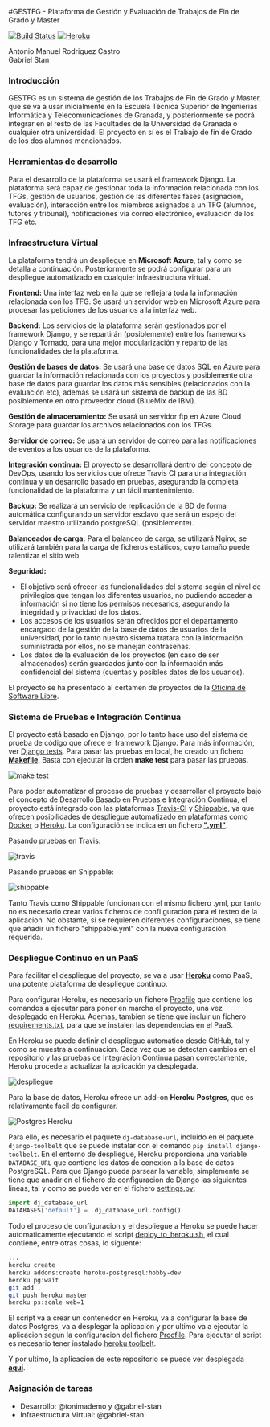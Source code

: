 #GESTFG - Plataforma de Gestión y Evaluación de Trabajos de Fin de Grado y Master

[![Build Status](https://travis-ci.org/gabriel-stan/gestion-tfg.svg?branch=master)](https://travis-ci.org/gabriel-stan/gestion-tfg) [![Heroku](https://heroku-badge.herokuapp.com/?app=gestfg&style=flat)](http://gestfg.herokuapp.com/)


Antonio Manuel Rodriguez Castro  
Gabriel Stan

### Introducción

GESTFG es un sistema de gestión de los Trabajos de Fin de Grado y Master, que se va a usar inicialmente en la Escuela Técnica Superior de Ingenierías Informática y Telecomunicaciones de Granada, y posteriormente se podrá integrar en el resto de las Facultades de la Universidad de Granada o cualquier otra universidad. El proyecto en sí es el Trabajo de fin de Grado de los dos alumnos mencionados.

### Herramientas de desarrollo

Para el desarrollo de la plataforma se usará el framework Django. La plataforma será capaz de gestionar toda la información relacionada con los TFGs, gestión de usuarios, gestión de las diferentes fases (asignación, evaluación), interacción entre los miembros asignados a un TFG (alumnos, tutores y tribunal), notificaciones vía correo electrónico, evaluación de los TFG etc.

### Infraestructura Virtual

La plataforma tendrá un despliegue en **Microsoft Azure**, tal y como se detalla a continuación. Posteriormente se podrá configurar para un despliegue automatizado en cualquier infraestructura virtual.


**Frontend:** Una interfaz web en la que se reflejará toda la información relacionada con los TFG.  Se usará un servidor web en Microsoft Azure para procesar las peticiones de los usuarios a la interfaz web. 

**Backend:** Los servicios de la plataforma serán gestionados por el framework Django, y se repartirán (posiblemente) entre los frameworks Django y Tornado, para una mejor modularización y reparto de las funcionalidades de la plataforma.

**Gestión de bases de datos:** Se usará una base de datos SQL en Azure para guardar la información relacionada con los proyectos y posiblemente otra base de datos para guardar los datos más sensibles (relacionados con la evaluación etc), además se usará un sistema de backup de las BD posiblemente en otro proveedor cloud (BlueMix de IBM).

**Gestión de almacenamiento:** Se usará un servidor ftp en Azure Cloud Storage para guardar los archivos relacionados con los TFGs.

**Servidor de correo:** Se usará un servidor de correo para las notificaciones de eventos a los usuarios de la plataforma.

**Integración continua:** El proyecto se desarrollará dentro del concepto de DevOps, usando los servicios que ofrece Travis CI para una integración continua y un desarrollo basado en pruebas, asegurando la completa funcionalidad de la plataforma y un fácil mantenimiento.

**Backup:** Se realizará un servicio de replicación de la BD de forma automática configurando un servidor esclavo que será un espejo del servidor maestro utilizando postgreSQL (posiblemente).

**Balanceador de carga:** Para el balanceo de carga, se utilizará Nginx, se utilizará también para la carga de ficheros estáticos, cuyo tamaño puede ralentizar el sitio web.

**Seguridad:** 
- El objetivo será ofrecer las funcionalidades del sistema según el nivel de privilegios que tengan los diferentes usuarios, no pudiendo acceder a información si no tiene los permisos necesarios, asegurando la integridad y privacidad de los datos.  
- Los accesos de los usuarios serán ofrecidos por el departamento encargado de la gestión de la base de datos de usuarios de la universidad, por lo tanto nuestro sistema tratara con la información suministrada por ellos, no se manejan contraseñas.
- Los datos de la evaluación de los proyectos (en caso de ser almacenados) serán guardados junto con la información más confidencial del sistema (cuentas y posibles datos de los usuarios).


El  proyecto se ha presentado al certamen de proyectos de la [Oficina de Software Libre](http://osl.ugr.es/).


### Sistema de Pruebas e Integración Continua

El proyecto está basado en Django, por lo tanto hace uso del sistema de prueba de código que ofrece el framework Django. Para más información, ver [Django tests](https://docs.djangoproject.com/en/1.8/topics/testing/). Para pasar las pruebas en local, he creado un fichero [**Makefile**](https://github.com/gabriel-stan/gestion-tfg/blob/master/Makefile). Basta con ejecutar la orden **make test** para pasar las pruebas.

![make test](https://www.dropbox.com/s/0521o5vf5ijip08/maketest.png?dl=1)

Para poder automatizar el proceso de pruebas y desarrollar el proyecto bajo el concepto de Desarrollo Basado en Pruebas e Integración Continua, el proyecto está integrado con  las plataformas [Travis-CI](https://travis-ci.org/) y [Shippable](https://app.shippable.com/), ya que ofrecen posibilidades de despliegue automatizado en plataformas como [Docker](https://www.docker.com/) o [Heroku](https://www.heroku.com/). La configuración se indica en un fichero [**".yml"**](https://github.com/gabriel-stan/gestion-tfg/blob/master/.travis.yml).

Pasando pruebas en Travis:

![travis](https://www.dropbox.com/s/ocglq7ft3l2oczp/travis.png?dl=1)

Pasando pruebas en Shippable:

![shippable](https://www.dropbox.com/s/mioc1q32qxi9jlt/shippable.png?dl=1)

Tanto Travis como Shippable funcionan con el mismo fichero .yml, por tanto no es necesario crear varios ficheros de confi	guración para el testeo de la aplicacion. No obstante, si se requieren diferentes configuraciones, se tiene que añadir un fichero "shippable.yml" con la nueva configuración requerida. 

### Despliegue Continuo en un PaaS

Para facilitar el despliegue del proyecto, se va a usar [**Heroku**](https://www.heroku.com) como PaaS, una potente plataforma de despliegue continuo.

Para configurar Heroku, es necesario un fichero [Procfile](https://github.com/gabriel-stan/gestion-tfg/blob/master/Procfile) que contiene los comandos a ejecutar para poner en marcha el proyecto, una vez desplegado en Heroku. Ademas, tambien se tiene que incluir un fichero [requirements.txt](https://github.com/gabriel-stan/gestion-tfg/blob/master/requirements.txt), para que se instalen las dependencias en el PaaS.

En Heroku se puede definir el despliegue automático desde GitHub, tal y como se muestra a continuacion. Cada vez que se detectan cambios en el repositorio y las pruebas de Integracion Continua pasan correctamente, Heroku procede a actualizar la aplicación ya desplegada.

![despliegue](https://www.dropbox.com/s/4pu112260c59i6l/deployfrommaster.png?dl=1)

Para la base de datos, Heroku ofrece un add-on **Heroku Postgres**, que es relativamente facil de configurar. 

![Postgres Heroku](https://www.dropbox.com/s/puhg1ddtpgus7wf/postgresheroku.png?dl=1)

Para ello, es necesario el paquete `dj-database-url`, incluido en el paquete `django-toolbelt`  que se puede instalar con el comando `pip install django-toolbelt`. En el entorno de despliegue, Heroku proporciona una variable `DATABASE_URL` que contiene los datos de conexion a la base de datos PostgreSQL. Para que Django pueda parsear la variable, simplemente se tiene que anadir en el fichero de configuracion de Django las siguientes lineas, tal y como se puede ver en el fichero [settings.py](https://github.com/gabriel-stan/gestion-tfg/blob/master/gestion_tfg/gestion_tfg/settings.py):

```python
import dj_database_url
DATABASES['default'] =  dj_database_url.config()
```

Todo el proceso de configuracion y el despliegue a Heroku se puede hacer automaticamente ejecutando el script [deploy_to_heroku.sh](https://github.com/gabriel-stan/gestion-tfg/blob/master/deploy_to_heroku.sh), el cual contiene, entre otras cosas, lo siguente:

```bash
...
heroku create
heroku addons:create heroku-postgresql:hobby-dev
heroku pg:wait
git add .
git push heroku master
heroku ps:scale web=1
```
El script va a crear un contenedor en Heroku, va a configurar la base de datos Postgres, va a desplegar la aplicacion y por ultimo va a ejecutar la aplicacion segun la configuracion del fichero [Procfile](https://github.com/gabriel-stan/gestion-tfg/blob/master/Procfile). Para ejecutar el script es necesario tener instalado [heroku toolbelt](https://toolbelt.heroku.com/).

Y por ultimo, la aplicacion de este repositorio se puede ver desplegada [**aqui**](http://gestfg.herokuapp.com/).

### Asignación de tareas

- Desarrollo: @tonimademo y @gabriel-stan
- Infraestructura Virtual: @gabriel-stan
